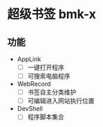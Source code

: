 # 超级书签 bmk-x

## 功能

- AppLink
  - [ ] 一键打开程序
  - [ ] 可搜索电脑程序
- WebRecord
  - [ ] 书签自主分类维护
  - [ ] 可编辑进入网站执行位置
- DevShell
  - [ ] 程序脚本集合